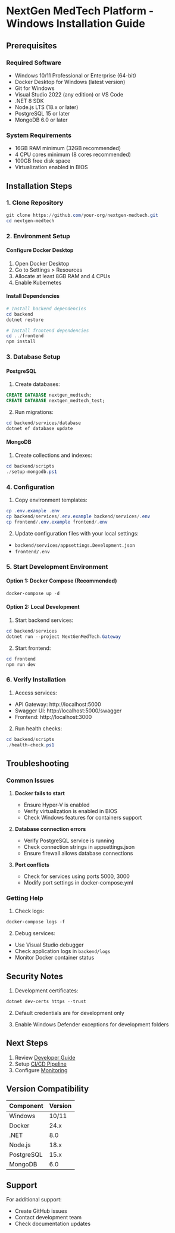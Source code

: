 # NextGen MedTech Platform - Windows Installation Guide

## Prerequisites

### Required Software
- Windows 10/11 Professional or Enterprise (64-bit)
- Docker Desktop for Windows (latest version)
- Git for Windows
- Visual Studio 2022 (any edition) or VS Code
- .NET 8 SDK
- Node.js LTS (18.x or later)
- PostgreSQL 15 or later
- MongoDB 6.0 or later

### System Requirements
- 16GB RAM minimum (32GB recommended)
- 4 CPU cores minimum (8 cores recommended)
- 100GB free disk space
- Virtualization enabled in BIOS

## Installation Steps

### 1. Clone Repository
```powershell
git clone https://github.com/your-org/nextgen-medtech.git
cd nextgen-medtech
```

### 2. Environment Setup

#### Configure Docker Desktop
1. Open Docker Desktop
2. Go to Settings > Resources
3. Allocate at least 8GB RAM and 4 CPUs
4. Enable Kubernetes

#### Install Dependencies
```powershell
# Install backend dependencies
cd backend
dotnet restore

# Install frontend dependencies
cd ../frontend
npm install
```

### 3. Database Setup

#### PostgreSQL
1. Create databases:
```sql
CREATE DATABASE nextgen_medtech;
CREATE DATABASE nextgen_medtech_test;
```

2. Run migrations:
```powershell
cd backend/services/database
dotnet ef database update
```

#### MongoDB
1. Create collections and indexes:
```powershell
cd backend/scripts
./setup-mongodb.ps1
```

### 4. Configuration

1. Copy environment templates:
```powershell
cp .env.example .env
cp backend/services/.env.example backend/services/.env
cp frontend/.env.example frontend/.env
```

2. Update configuration files with your local settings:
- `backend/services/appsettings.Development.json`
- `frontend/.env`

### 5. Start Development Environment

#### Option 1: Docker Compose (Recommended)
```powershell
docker-compose up -d
```

#### Option 2: Local Development
1. Start backend services:
```powershell
cd backend/services
dotnet run --project NextGenMedTech.Gateway
```

2. Start frontend:
```powershell
cd frontend
npm run dev
```

### 6. Verify Installation

1. Access services:
- API Gateway: http://localhost:5000
- Swagger UI: http://localhost:5000/swagger
- Frontend: http://localhost:3000

2. Run health checks:
```powershell
cd backend/scripts
./health-check.ps1
```

## Troubleshooting

### Common Issues

1. **Docker fails to start**
   - Ensure Hyper-V is enabled
   - Verify virtualization is enabled in BIOS
   - Check Windows features for containers support

2. **Database connection errors**
   - Verify PostgreSQL service is running
   - Check connection strings in appsettings.json
   - Ensure firewall allows database connections

3. **Port conflicts**
   - Check for services using ports 5000, 3000
   - Modify port settings in docker-compose.yml

### Getting Help

1. Check logs:
```powershell
docker-compose logs -f
```

2. Debug services:
- Use Visual Studio debugger
- Check application logs in `backend/logs`
- Monitor Docker container status

## Security Notes

1. Development certificates:
```powershell
dotnet dev-certs https --trust
```

2. Default credentials are for development only

3. Enable Windows Defender exceptions for development folders

## Next Steps

1. Review [Developer Guide](../developer-guide/README.md)
2. Setup [CI/CD Pipeline](../developer-guide/cicd-setup.md)
3. Configure [Monitoring](../developer-guide/monitoring.md)

## Version Compatibility

| Component | Version |
|-----------|----------|
| Windows   | 10/11    |
| Docker    | 24.x     |
| .NET      | 8.0      |
| Node.js   | 18.x     |
| PostgreSQL| 15.x     |
| MongoDB   | 6.0      |

## Support

For additional support:
- Create GitHub issues
- Contact development team
- Check documentation updates